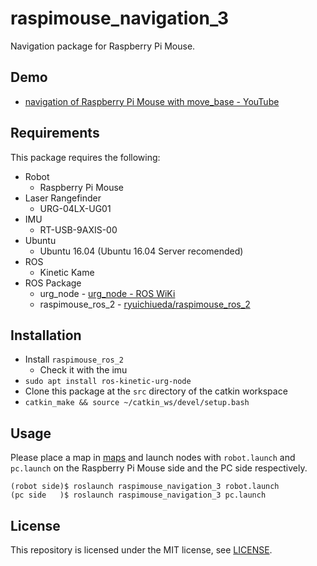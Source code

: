 # raspimouse_navigation_3
Navigation package for Raspberry Pi Mouse.

## Demo
* [navigation of Raspberry Pi Mouse with move_base - YouTube](https://youtu.be/xFDgn9gEc14)

## Requirements

This package requires the following:
* Robot
  * Raspberry Pi Mouse
* Laser Rangefinder
  * URG-04LX-UG01
* IMU
  * RT-USB-9AXIS-00
* Ubuntu
  * Ubuntu 16.04 (Ubuntu 16.04 Server recomended)
* ROS
  * Kinetic Kame
* ROS Package
  * urg_node - [urg_node - ROS WiKi](http://wiki.ros.org/urg_node)
  * raspimouse_ros_2 - [ryuichiueda/raspimouse_ros_2](https://github.com/ryuichiueda/raspimouse_ros_2)

## Installation

* Install `raspimouse_ros_2`
    * Check it with the imu
* `sudo apt install ros-kinetic-urg-node`
* Clone this package at the `src` directory of the catkin workspace
* `catkin_make && source ~/catkin_ws/devel/setup.bash`


## Usage

Please place a map in [maps](./maps) and launch nodes with `robot.launch` and `pc.launch` on the Raspberry Pi Mouse side and the PC side respectively.



```
(robot side)$ roslaunch raspimouse_navigation_3 robot.launch
(pc side   )$ roslaunch raspimouse_navigation_3 pc.launch
```

## License

This repository is licensed under the MIT license, see [LICENSE](./LICENSE).
